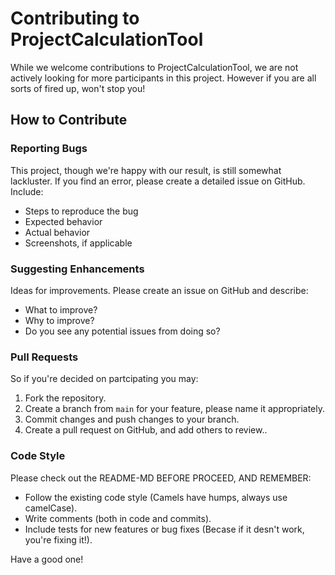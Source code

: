 # Contributing to ProjectCalculationTool

While we welcome contributions to ProjectCalculationTool, we are not actively looking for more participants in this project. However if you are all sorts of fired up, won't stop you!

## How to Contribute

### Reporting Bugs

This project, though we're happy with our result, is still somewhat lackluster. If you find an error, please create a detailed issue on GitHub. Include:

- Steps to reproduce the bug
- Expected behavior
- Actual behavior
- Screenshots, if applicable

### Suggesting Enhancements

Ideas for improvements. Please create an issue on GitHub and describe:
- What to improve?
- Why to improve?
- Do you see any potential issues from doing so?

### Pull Requests

So if you're decided on partcipating you may:
1. Fork the repository.
2. Create a branch from `main` for your feature, please name it appropriately.
3. Commit changes and push changes to your branch.
4. Create a pull request on GitHub, and add others to review..

### Code Style

Please check out the README-MD BEFORE PROCEED, AND REMEMBER:
- Follow the existing code style (Camels have humps, always use camelCase).
- Write comments (both in code and commits).
- Include tests for new features or bug fixes (Becase if it desn't work, you're fixing it!).


Have a good one!